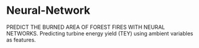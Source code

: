 # Neural-Network
PREDICT THE BURNED AREA OF FOREST FIRES WITH NEURAL NETWORKS.
Predicting turbine energy yield (TEY) using ambient variables as features.
